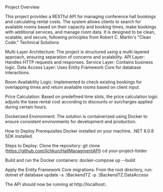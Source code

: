 Project Overview

This project provides a RESTful API for managing conference hall bookings and calculating rental costs. The system allows clients to search for available rooms based on their capacity and booking times, make bookings with additional services, and manage room data. It is designed to be clean, scalable, and secure, following principles from Robert C. Martin's "Clean Code."
Technical Solutions

Multi-Layer Architecture: The project is structured using a multi-layered approach, ensuring separation of concerns and scalability.
        API Layer: Handles HTTP requests and responses.
        Service Layer: Contains business logic.
        Data Access Layer: Uses Entity Framework Core for database interactions.

Room Availability Logic: Implemented to check existing bookings for overlapping times and return available rooms based on client input.

Price Calculation: Based on predefined time slots, the price calculation logic adjusts the base rental cost according to discounts or surcharges applied during certain hours.

Dockerized Environment: The solution is containerized using Docker to ensure consistent environments for development and production.

How to Deploy
Prerequisites
    Docker installed on your machine.
    .NET 8.0.8 SDK installed.
    
Steps to Deploy:
Clone the repository:
git clone (https://github.com/lichkun/HallManagmentAPI)
cd your-project-folder

Build and run the Docker containers:
docker-compose up --build

Apply the Entity Framework Core migrations: From the root directory, run:
dotnet ef database update -s .\BackendTZ -p .\BackendTZ.DataAccess

The API should now be running at http://localhost:<your-port>.
